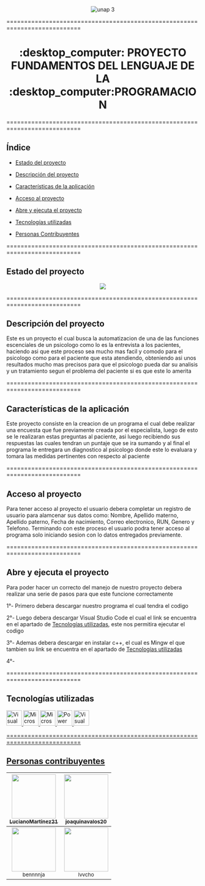 
<div align="center">

![unap 3](https://user-images.githubusercontent.com/115719198/202291336-368340ad-d5cd-43a2-a45a-c01babc9964a.jpg)

  </div>

===========================================================================

<h1 align="center"> :desktop_computer: PROYECTO FUNDAMENTOS DEL LENGUAJE DE LA :desktop_computer:PROGRAMACION </h1>

===========================================================================

## Índice

- [Estado del proyecto](#estado-del-proyecto)

- [Descripción del proyecto](#descripción-del-proyecto)

- [Características de la aplicación](#características-de-la-aplicación)

- [Acceso al proyecto](#acceso-al-proyecto)

- [Abre y ejecuta el proyecto](#abre-y-ejecuta-el-proyecto)

- [Tecnologías utilizadas](#tecnologías-utilizadas)

- [Personas Contribuyentes](#personas-contribuyentes)


===========================================================================

## Estado del proyecto

<div align="center">

<img src="https://img.shields.io/badge/STATUS-EN%20DESAROLLO-green">

  </div>

===========================================================================

## Descripción del proyecto

Este es un proyecto el cual busca la automatizacion de una de las funciones escenciales de un psicologo como lo es la entrevista a los pacientes, haciendo asi que este proceso sea mucho mas facil y comodo para el psicologo como para el paciente que esta atendiendo, obteniendo asi unos resultados mucho mas precisos para que el psicologo pueda dar su analisis y un tratamiento segun el problema del paciente si es que este lo amerita

===========================================================================

## Características de la aplicación

Este proyecto consiste en la creacion de un programa el cual debe realizar una encuesta que fue previamente creada por el especialista, luego de esto se le realizaran estas preguntas al paciente, asi luego recibiendo sus respuestas las cuales tendran un puntaje que se ira sumando y al final el programa le entregara un diagnostico al psicologo donde este lo evaluara y tomara las medidas pertinentes con respecto al paciente

===========================================================================

## Acceso al proyecto

Para tener acceso al proyecto el usuario debera completar un registro de usuario para alamcenar sus datos como: Nombre, Apellido materno, Apellido paterno, Fecha de nacimiento, Correo electronico, RUN, Genero y Telefono. Terminando con este proceso el usuario podra tener acceso al programa solo iniciando sesion con lo datos entregados previamente.

===========================================================================

## Abre y ejecuta el proyecto

Para poder hacer un correcto del manejo de nuestro proyecto debera realizar una serie de pasos para que este funcione correctamente

1°- Primero debera descargar nuestro programa el cual tendra el codigo

2°- Luego debera descargar Visual Studio Code el cual el link se encuentra en el apartado de [Tecnologías utilizadas](#tecnologías-utilizadas), este nos permitira ejecutar el codigo

3°- Ademas debera descargar en instalar c++, el cual es Mingw el que tambien su link se encuentra en el apartado de [Tecnologías utilizadas](#tecnologías-utilizadas)

4°-  

===========================================================================

## Tecnologías utilizadas

<a href="https://code.visualstudio.com" target="_blank"> <img src="https://cdn.icon-icons.com/icons2/2107/PNG/512/file_type_vscode_icon_130084.png" alt="Visual Studio Code" width="40" height="40"/> </a> <a href="https://www.microsoft.com/es-cl/microsoft-365/word?activetab=tabs%3afaqheaderregion3" target="_blank"> <img src="https://cdn.icon-icons.com/icons2/3053/PNG/512/microsoft_word_macos_bigsur_icon_189948.png" alt="Microsoft Word" width="40" height="40"/> </a> <a href="https://www.microsoft.com/es-cl/microsoft-365/powerpoint" target="_blank"> <img src="https://cdn.icon-icons.com/icons2/2397/PNG/512/microsoft_power_point_office_logo_icon_145723.png" alt="Microsoft Power Point" width="40" height="40"/> </a><a href="https://www.powerdesigner.biz/ES/"> <img src="https://www.powerdesigner.biz/images/logo-powerdesigner.png" alt="Power Designer" width="40" height="40"/> </a><a href="https://sourceforge.net/projects/mingw/" target="_blank"> <img src="https://www.mingw-w64.org/logo.svg" alt="Visual Studio Code" width="40" height="40"/>

===========================================================================

## Personas contribuyentes

| [<img src="https://avatars.githubusercontent.com/u/88171576?v=4" width=115><br><sub>LucianoMartinez21</sub>](https://github.com/LucianoMartinez21) |  [<img src="https://avatars.githubusercontent.com/u/115719051?v=4" width=115><br><sub>joaquinavalos20</sub>](https://github.com/joaquinavalos20)  |
| :---: | :---: |
| [<img src="https://avatars.githubusercontent.com/u/115719198?v=4" width=115><br><sub>bennnnja</sub>](https://github.com/bennnnja) |  [<img src="https://avatars.githubusercontent.com/u/115720014?v=4" width=115><br><sub>lvvcho</sub>](https://github.com/lvvcho)  |



